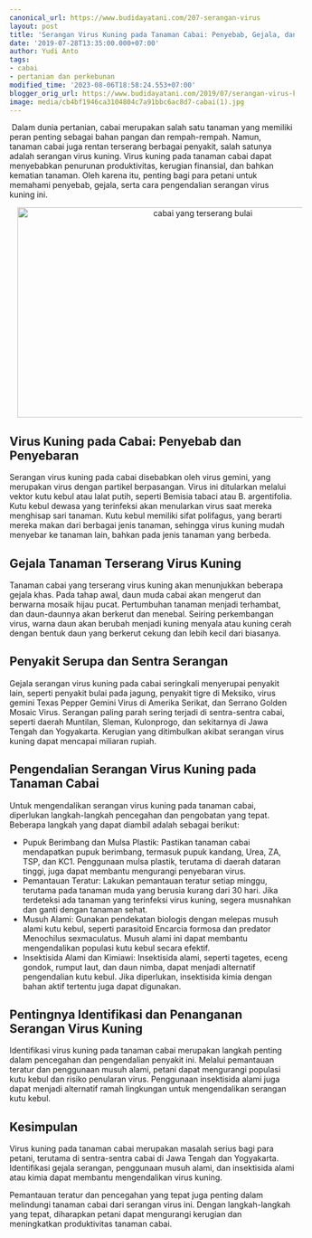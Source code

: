 ```yaml
---
canonical_url: https://www.budidayatani.com/207-serangan-virus
layout: post
title: 'Serangan Virus Kuning pada Tanaman Cabai: Penyebab, Gejala, dan Cara Pengendaliannya'
date: '2019-07-28T13:35:00.000+07:00'
author: Yudi Anto
tags:
- cabai
- pertanian dan perkebunan
modified_time: '2023-08-06T18:58:24.553+07:00'
blogger_orig_url: https://www.budidayatani.com/2019/07/serangan-virus-kuning-pada-tanaman-cabai.html
image: media/cb4bf1946ca3104804c7a91bbc6ac8d7-cabai(1).jpg
---
```

<p>&nbsp;Dalam dunia pertanian, cabai merupakan salah satu tanaman yang memiliki peran penting sebagai bahan pangan dan rempah-rempah. Namun, tanaman cabai juga rentan terserang berbagai penyakit, salah satunya adalah serangan virus kuning. Virus kuning pada tanaman cabai dapat menyebabkan penurunan produktivitas, kerugian finansial, dan bahkan kematian tanaman. Oleh karena itu, penting bagi para petani untuk memahami penyebab, gejala, serta cara pengendalian serangan virus kuning ini.</p><div class="separator" style="clear: both; text-align: center;"><a href="https://blogger.googleusercontent.com/img/b/R29vZ2xl/AVvXsEjZHSReoLAeoX1t0Vr8GPUPSU6FTDBOy7kr-ATpzt9aV74U8igXQF7i65jvF6-fJJ1zqQu6iNUVVWR7Gug_erjC3893FL61dCsYKV6UzLhdlRQAztE6zYAaD2cohUFWagz1y78HQjxzi0Kt1qPbKtdNWir4rmtnFwTjBovi41JZUzNJ-PWvOio7YrPpgLqx/s2063/cabai(1).jpg" imageanchor="1" style="margin-left: 1em; margin-right: 1em;"><img alt="cabai yang terserang bulai" border="0" data-original-height="1200" data-original-width="2063" height="372" src="https://blogger.googleusercontent.com/img/b/R29vZ2xl/AVvXsEjZHSReoLAeoX1t0Vr8GPUPSU6FTDBOy7kr-ATpzt9aV74U8igXQF7i65jvF6-fJJ1zqQu6iNUVVWR7Gug_erjC3893FL61dCsYKV6UzLhdlRQAztE6zYAaD2cohUFWagz1y78HQjxzi0Kt1qPbKtdNWir4rmtnFwTjBovi41JZUzNJ-PWvOio7YrPpgLqx/w640-h372/cabai(1).jpg" width="640" /></a></div><h2>Virus Kuning pada Cabai: Penyebab dan Penyebaran</h2><p>Serangan virus kuning pada cabai disebabkan oleh virus gemini, yang merupakan virus dengan partikel berpasangan. Virus ini ditularkan melalui vektor kutu kebul atau lalat putih, seperti Bemisia tabaci atau B. argentifolia. Kutu kebul dewasa yang terinfeksi akan menularkan virus saat mereka menghisap sari tanaman. Kutu kebul memiliki sifat polifagus, yang berarti mereka makan dari berbagai jenis tanaman, sehingga virus kuning mudah menyebar ke tanaman lain, bahkan pada jenis tanaman yang berbeda.</p><h2>Gejala Tanaman Terserang Virus Kuning</h2><p>Tanaman cabai yang terserang virus kuning akan menunjukkan beberapa gejala khas. Pada tahap awal, daun muda cabai akan mengerut dan berwarna mosaik hijau pucat. Pertumbuhan tanaman menjadi terhambat, dan daun-daunnya akan berkerut dan menebal. Seiring perkembangan virus, warna daun akan berubah menjadi kuning menyala atau kuning cerah dengan bentuk daun yang berkerut cekung dan lebih kecil dari biasanya.</p><h2>Penyakit Serupa dan Sentra Serangan</h2><p>Gejala serangan virus kuning pada cabai seringkali menyerupai penyakit lain, seperti penyakit bulai pada jagung, penyakit tigre di Meksiko, virus gemini Texas Pepper Gemini Virus di Amerika Serikat, dan Serrano Golden Mosaic Virus. Serangan paling parah sering terjadi di sentra-sentra cabai, seperti daerah Muntilan, Sleman, Kulonprogo, dan sekitarnya di Jawa Tengah dan Yogyakarta. Kerugian yang ditimbulkan akibat serangan virus kuning dapat mencapai miliaran rupiah.</p><h2>Pengendalian Serangan Virus Kuning pada Tanaman Cabai</h2><p>Untuk mengendalikan serangan virus kuning pada tanaman cabai, diperlukan langkah-langkah pencegahan dan pengobatan yang tepat. Beberapa langkah yang dapat diambil adalah sebagai berikut:</p><ul><li>Pupuk Berimbang dan Mulsa Plastik: Pastikan tanaman cabai mendapatkan pupuk berimbang, termasuk pupuk kandang, Urea, ZA, TSP, dan KC1. Penggunaan mulsa plastik, terutama di daerah dataran tinggi, juga dapat membantu mengurangi penyebaran virus.</li><li>Pemantauan Teratur: Lakukan pemantauan teratur setiap minggu, terutama pada tanaman muda yang berusia kurang dari 30 hari. Jika terdeteksi ada tanaman yang terinfeksi virus kuning, segera musnahkan dan ganti dengan tanaman sehat.</li><li>Musuh Alami: Gunakan pendekatan biologis dengan melepas musuh alami kutu kebul, seperti parasitoid Encarcia formosa dan predator Menochilus sexmaculatus. Musuh alami ini dapat membantu mengendalikan populasi kutu kebul secara efektif.</li><li>Insektisida Alami dan Kimiawi: Insektisida alami, seperti tagetes, eceng gondok, rumput laut, dan daun nimba, dapat menjadi alternatif pengendalian kutu kebul. Jika diperlukan, insektisida kimia dengan bahan aktif tertentu juga dapat digunakan.</li></ul><h2>Pentingnya Identifikasi dan Penanganan Serangan Virus Kuning</h2><p>Identifikasi virus kuning pada tanaman cabai merupakan langkah penting dalam pencegahan dan pengendalian penyakit ini. Melalui pemantauan teratur dan penggunaan musuh alami, petani dapat mengurangi populasi kutu kebul dan risiko penularan virus. Penggunaan insektisida alami juga dapat menjadi alternatif ramah lingkungan untuk mengendalikan serangan kutu kebul.</p><h2>Kesimpulan</h2><p>Virus kuning pada tanaman cabai merupakan masalah serius bagi para petani, terutama di sentra-sentra cabai di Jawa Tengah dan Yogyakarta. Identifikasi gejala serangan, penggunaan musuh alami, dan insektisida alami atau kimia dapat membantu mengendalikan virus kuning.</p><p>Pemantauan teratur dan pencegahan yang tepat juga penting dalam melindungi tanaman cabai dari serangan virus ini. Dengan langkah-langkah yang tepat, diharapkan petani dapat mengurangi kerugian dan meningkatkan produktivitas tanaman cabai.</p>